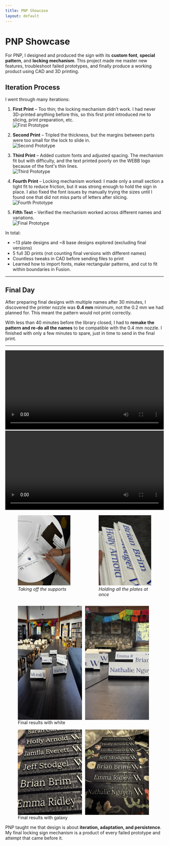 ```yaml
---
title: PNP Showcase
layout: default
---
```


# PNP Showcase

For PNP, I designed and produced the sign with its **custom font**, **special pattern**, and **locking mechanism**. This project made me master new features, troubleshoot failed prototypes, and finally produce a working product using CAD and 3D printing.


## Iteration Process

I went through many iterations:

1. **First Print** – Too thin; the locking mechanism didn’t work. I had never 3D-printed anything before this, so this first print introduced me to slicing, print preparation, etc.   
   ![First Prototype](images/pnp-prototype1.jpeg)

2. **Second Print** – Tripled the thickness, but the margins between parts were too small for the lock to slide in.  
   ![Second Prototype](images/pnp-prototype2.jpeg)

3. **Third Print** – Added custom fonts and adjusted spacing. The mechanism fit but with difficulty, and the text printed poorly on the WEBB logo because of the font's thin lines.  
   ![Third Prototype](images/pnp-prototype3.jpeg)

4. **Fourth Print** – Locking mechanism worked: I made only a small section a tight fit to reduce friction, but it was strong enough to hold the sign in place. I also fixed the font issues by manually trying the sizes until I found one that did not miss parts of letters after slicing.  
   ![Fourth Prototype](images/pnp-prototype4.jpeg)

5. **Fifth Test** – Verified the mechanism worked across different names and variations.  
   ![Final Prototype](images/pnp-prototype5.jpeg)

In total:  
- ~13 plate designs and ~8 base designs explored (excluding final versions) 
- 5 full 3D prints (not counting final versions with different names)  
- Countless tweaks in CAD before sending files to print
- Learned how to import fonts, make rectangular patterns, and cut to fit within boundaries in Fusion.   

---

## Final Day

After preparing final designs with multiple names after 30 minutes, I discovered the printer nozzle was **0.4 mm** minimum, not the 0.2 mm we had planned for. This meant the pattern would not print correctly.  

With less than 40 minutes before the library closed, I had to **remake the pattern and re-do all the names** to be compatible with the 0.4 mm nozzle. I finished with only a few minutes to spare, just in time to send in the final print.

---

<video width="100%" controls>
  <source src="images/pnp-printing1.mp4" type="video/mp4">
  Your browser does not support the video tag.
</video>
<video width="100%" controls>
  <source src="images/pnp-printing2.mp4" type="video/mp4">
  Your browser does not support the video tag.
</video>

<div style="display: flex; gap: 10px;">
  <figure style="width: 48%;">
    <img src="images/pnp-final1.jpeg" alt="Final 1" width="100%">
    <figcaption><i>Taking off the supports</i></figcaption>
  </figure>
  <figure style="width: 48%;">
    <img src="images/pnp-final2.jpeg" alt="Final 2" width="100%">
    <figcaption><i>Holding all the plates at once</i></figcaption>
  </figure>
</div>

<figure>
  <div style="display: flex; gap: 10px;">
    <img src="images/pnp-final3.jpeg" alt="Final 3" width="48%">
    <img src="images/pnp-final4.jpeg" alt="Final 4" width="48%">
  </div>
  <figcaption>Final results with white</figcaption>
</figure>

<figure>
  <div style="display: flex; gap: 10px;">
    <img src="images/pnp-final5.jpeg" alt="Final 5" width="48%">
    <img src="images/pnp-final6.jpeg" alt="Final 6" width="48%">
  </div>
  <figcaption>Final results with galaxy</figcaption>
</figure>


PNP taught me that design is about **iteration, adaptation, and persistence**. My final locking sign mechanism is a product of every failed prototype and attempt that came before it.
